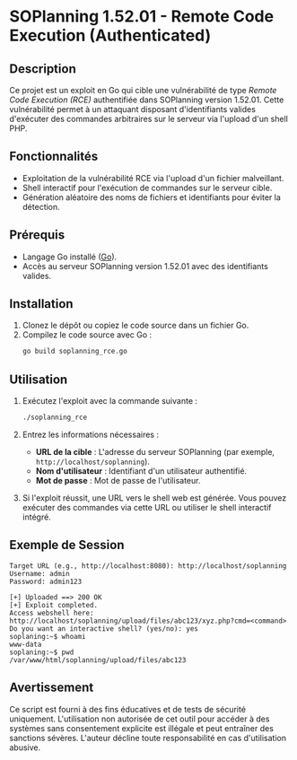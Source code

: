 
# SOPlanning 1.52.01 - Remote Code Execution (Authenticated)

## Description

Ce projet est un exploit en Go qui cible une vulnérabilité de type *Remote Code Execution (RCE)* authentifiée dans SOPlanning version 1.52.01. Cette vulnérabilité permet à un attaquant disposant d'identifiants valides d'exécuter des commandes arbitraires sur le serveur via l'upload d'un shell PHP.

## Fonctionnalités

- Exploitation de la vulnérabilité RCE via l'upload d'un fichier malveillant.
- Shell interactif pour l'exécution de commandes sur le serveur cible.
- Génération aléatoire des noms de fichiers et identifiants pour éviter la détection.

## Prérequis

- Langage Go installé ([Go](https://golang.org/dl/)).
- Accès au serveur SOPlanning version 1.52.01 avec des identifiants valides.

## Installation

1. Clonez le dépôt ou copiez le code source dans un fichier Go.
2. Compilez le code source avec Go :
   ```bash
   go build soplanning_rce.go
   ```

## Utilisation

1. Exécutez l'exploit avec la commande suivante :
   ```bash
   ./soplanning_rce
   ```
2. Entrez les informations nécessaires :
   - **URL de la cible** : L'adresse du serveur SOPlanning (par exemple, `http://localhost/soplanning`).
   - **Nom d'utilisateur** : Identifiant d'un utilisateur authentifié.
   - **Mot de passe** : Mot de passe de l'utilisateur.

3. Si l'exploit réussit, une URL vers le shell web est générée. Vous pouvez exécuter des commandes via cette URL ou utiliser le shell interactif intégré.

## Exemple de Session

```plaintext
Target URL (e.g., http://localhost:8080): http://localhost/soplanning
Username: admin
Password: admin123

[+] Uploaded ==> 200 OK
[+] Exploit completed.
Access webshell here: http://localhost/soplanning/upload/files/abc123/xyz.php?cmd=<command>
Do you want an interactive shell? (yes/no): yes
soplaning:~$ whoami
www-data
soplaning:~$ pwd
/var/www/html/soplanning/upload/files/abc123
```

## Avertissement

Ce script est fourni à des fins éducatives et de tests de sécurité uniquement. L'utilisation non autorisée de cet outil pour accéder à des systèmes sans consentement explicite est illégale et peut entraîner des sanctions sévères. L'auteur décline toute responsabilité en cas d'utilisation abusive.
